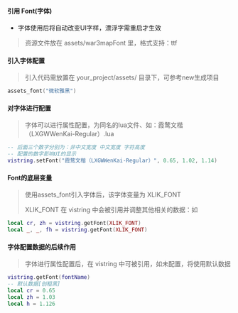 #### 引用 Font(字体)

* 字体使用后将自动改变UI字样，漂浮字需重启才生效

> 资源文件放在 assets/war3mapFont 里，格式支持：ttf

#### 引入字体配置

> 引入代码需放置在 your_project/assets/ 目录下，可参考new生成项目

```lua
assets_font("微软雅黑")
```

#### 对字体进行配置

> 字体可以进行属性配置，为同名的lua文件、如：霞鹜文楷（LXGWWenKai-Regular）.lua

```lua
-- 后面三个数字分别为：非中文宽度 中文宽度 字符高度
-- 配置的数字影响UI的显示
vistring.setFont("霞鹜文楷（LXGWWenKai-Regular）", 0.65, 1.02, 1.14)
```

#### Font的底层变量

> 使用assets_font引入字体后，该字体变量为 XLIK_FONT
>
> XLIK_FONT 在 vistring 中会被引用并调整其他相关的数据：如

```lua
local cr, zh = vistring.getFont(XLIK_FONT)
local _, _, fh = vistring.getFont(XLIK_FONT)
```

#### 字体配置数据的后续作用

> 字体进行属性配置后，在 vistring 中可被引用，如未配置，将使用默认数据

```lua
vistring.getFont(fontName)
-- 默认数据[创粗黑]
local cr = 0.65
local zh = 1.03
local h = 1.126
```

